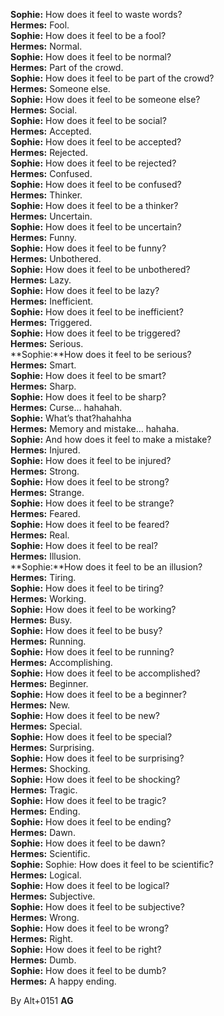 **Sophie:** How does it feel to waste words?  
**Hermes:** Fool.  
**Sophie:** How does it feel to be a fool?  
**Hermes:** Normal.  
**Sophie:**  How does it feel to be normal?  
**Hermes:** Part of the crowd.  
**Sophie:**  How does it feel to be part of the crowd?  
**Hermes:** Someone else.  
**Sophie:** How does it feel to be someone else?  
**Hermes:** Social.  
**Sophie:** How does it feel to be social?  
**Hermes:** Accepted.  
**Sophie:** How does it feel to be accepted?  
**Hermes:** Rejected.  
**Sophie:** How does it feel to be rejected?  
**Hermes:** Confused.  
**Sophie:** How does it feel to be confused?  
**Hermes:** Thinker.  
**Sophie:** How does it feel to be a thinker?  
**Hermes:** Uncertain.  
**Sophie:** How does it feel to be uncertain?  
**Hermes:** Funny.  
**Sophie:** How does it feel to be funny?  
**Hermes:** Unbothered.  
**Sophie:** How does it feel to be unbothered?  
**Hermes:** Lazy.  
**Sophie:** How does it feel to be lazy?  
**Hermes:** Inefficient.  
**Sophie:** How does it feel to be inefficient?  
**Hermes:** Triggered.  
**Sophie:** How does it feel to be triggered?  
**Hermes:** Serious.  
**Sophie:**How does it feel to be serious?  
**Hermes:** Smart.  
**Sophie:** How does it feel to be smart?  
**Hermes:** Sharp.  
**Sophie:** How does it feel to be sharp?  
**Hermes:** Curse… hahahah.  
**Sophie:** What’s that?hahahha  
**Hermes:** Memory and mistake… hahaha.  
**Sophie:** And how does it feel to make a mistake?  
**Hermes:** Injured.  
**Sophie:** How does it feel to be injured?  
**Hermes:** Strong.  
**Sophie:** How does it feel to be strong?  
**Hermes:** Strange.  
**Sophie:** How does it feel to be strange?  
**Hermes:** Feared.  
**Sophie:** How does it feel to be feared?  
**Hermes:** Real.  
**Sophie:** How does it feel to be real?  
**Hermes:** Illusion.  
**Sophie:**How does it feel to be an illusion?  
**Hermes:** Tiring.  
**Sophie:** How does it feel to be tiring?  
**Hermes:** Working.  
**Sophie:** How does it feel to be working?  
**Hermes:** Busy.  
**Sophie:** How does it feel to be busy?  
**Hermes:** Running.  
**Sophie:**  How does it feel to be running?  
**Hermes:** Accomplishing.  
**Sophie:** How does it feel to be accomplished?  
**Hermes:** Beginner.  
**Sophie:** How does it feel to be a beginner?  
**Hermes:** New.  
**Sophie:** How does it feel to be new?  
**Hermes:** Special.  
**Sophie:** How does it feel to be special?  
**Hermes:** Surprising.  
**Sophie:** How does it feel to be surprising?  
**Hermes:** Shocking.  
**Sophie:** How does it feel to be shocking?  
**Hermes:** Tragic.  
**Sophie:** How does it feel to be tragic?  
**Hermes:** Ending.  
**Sophie:** How does it feel to be ending?  
**Hermes:** Dawn.  
**Sophie:** How does it feel to be dawn?  
**Hermes:** Scientific.  
**Sophie:** Sophie: How does it feel to be scientific?  
**Hermes:** Logical.  
**Sophie:** How does it feel to be logical?  
**Hermes:** Subjective.  
**Sophie:** How does it feel to be subjective?  
**Hermes:** Wrong.  
**Sophie:** How does it feel to be wrong?  
**Hermes:** Right.  
**Sophie:** How does it feel to be right?  
**Hermes:** Dumb.  
**Sophie:** How does it feel to be dumb?  
**Hermes:** A happy ending.    


By Alt+0151  **AG**
